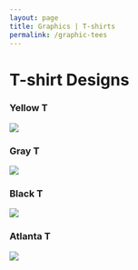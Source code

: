 ```yaml
---
layout: page
title: Graphics | T-shirts
permalink: /graphic-tees
---
```


# [](#header-1)T-shirt Designs

### Yellow T
![](https://angela-smithers.github.io/il-mio-portfolio/assets/files/04-T-Shirt-Mock-up-YellowPopFront.jpg)
    
### Gray T
![](https://angela-smithers.github.io/il-mio-portfolio/assets/files/07-T-Shirt-Mockup-Gray.jpg)

### Black T
![](https://angela-smithers.github.io/il-mio-portfolio/assets/files/01-T-Shirt-Mockup-Black.jpg)

### Atlanta T
![](https://angela-smithers.github.io/il-mio-portfolio/assets/files/02-T-Shirt-Mockup-Atl.jpg)
